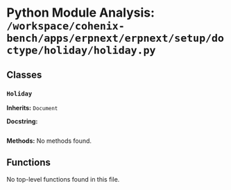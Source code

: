 # Python Module Analysis: `/workspace/cohenix-bench/apps/erpnext/erpnext/setup/doctype/holiday/holiday.py`

## Classes

### `Holiday`
**Inherits:** `Document`


**Docstring:**
```

```

**Methods:**
No methods found.




## Functions

No top-level functions found in this file.
